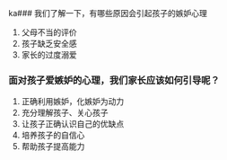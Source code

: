 ka### 我们了解一下，有哪些原因会引起孩子的嫉妒心理

1. 父母不当的评价
2. 孩子缺乏安全感
3. 家长的过度溺爱

### 面对孩子爱嫉妒的心理，我们家长应该如何引导呢？

1. 正确利用嫉妒，化嫉妒为动力
2. 充分理解孩子、关心孩子
3. 让孩子正确认识自己的优缺点
4. 培养孩子的自信心
5. 帮助孩子提高能力